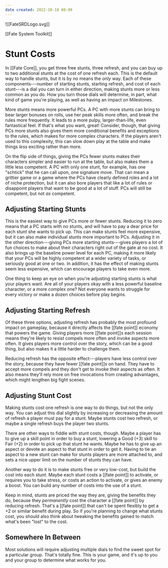 ```yaml
---
date created: 2022-10-18 08:09
---
```


![[FateSRDLogo.svg]]

[[Fate System Toolkit]]

# Stunt Costs

In [[Fate Core]], you get three free stunts, three refresh, and you can buy
up to two additional stunts at the cost of one refresh each. This is the
default way to handle stunts, but it is by no means the _only_ way. Each
of these components---number of starting stunts, starting refresh, and
cost of each stunt---is a dial you can turn in either direction, making
stunts more or less common as you do. How you turn those dials will
determine, in part, what kind of game you're playing, as well as having
an impact on Milestones.

More stunts means more powerful PCs. A PC with more stunts can bring to
bear larger bonuses on rolls, use her peak skills more often, and break
the rules more frequently. It leads to a more pulpy, larger-than-life,
even fantastical feel. If that's what you want, great! Consider, though,
that giving PCs more stunts also gives them more conditional benefits
and exceptions to the rules, which makes for more complex characters. If
the players aren't used to this complexity, this can slow down play at
the table and make things _less_ exciting rather than more.

On the flip side of things, giving the PCs fewer stunts makes their
characters simpler and easier to run at the table, but also makes them a
little less competent. A PC with only one stunt, for example, has one
"schtick" that he can call upon, one signature move. That can mean a
grittier game or a game where the PCs have clearly defined roles and a
lot of niche protection, but it can also bore players that like a lot of
rules or disappoint players that want to be good at a lot of stuff. PCs
will still be competent, but not _as_ competent.

## Adjusting Starting Stunts

This is the easiest way to give PCs more or fewer stunts. Reducing it to
zero means that a PC starts with no stunts, and will have to pay a dear
price for each stunt she wants to pick up. This can make stunts feel
more expensive, but it can also make individual stunts more important to
PCs. Adjusting it in the other direction---giving PCs more starting
stunts---gives players a lot of fun choices to make about their
characters right out of the gate at no cost. It also brings up the
baseline power level for each PC, making it more likely that your PCs
will be highly competent at a wider variety of tasks, or seriously good
at one or two. In addition, it has the effect of making stunts seem less
expensive, which can encourage players to take even more.

One thing to keep an eye on when you're adjusting starting stunts is
what your players want. Are all of your players okay with a less
powerful baseline character, or a more complex one? Not everyone wants
to struggle for every victory or make a dozen choices before play
begins.

## Adjusting Starting Refresh

Of these three options, adjusting refresh has probably the most profound
impact on gameplay, because it directly affects the [[fate point]] economy
that powers the game. Giving players more [[fate point]]s each session means
they're likely to resist compels more often and invoke aspects more
often. It gives players more control over the story, which can be a good
thing, but also makes it a little harder to challenge them.

Reducing refresh has the opposite effect---players have less control
over the story, because they have fewer [[fate point]]s on hand. They have
to accept more compels and they don't get to invoke their aspects as
often. It also means they'll rely more on free invocations from creating
advantages, which might lengthen big fight scenes.

## Adjusting Stunt Cost

Making stunts cost one refresh is one way to do things, but not the only
way. You can adjust this dial slightly by increasing or decreasing the
amount of refresh a player must pay for a stunt. Maybe stunts cost two
refresh, or maybe a single refresh buys the player two stunts.

There are other ways to fiddle with stunt costs, though. Maybe a player
has to give up a skill point in order to buy a stunt, lowering a Good (+3) skill to Fair (+2) in order to pick up that stunt he wants. Maybe
he has to give up an aspect or devote an aspect to that stunt in order
to get it. Having to tie an aspect to a new stunt can make for stunts
players are more attached to, and sets a nice upper limit on the number
of stunts they can have.

Another way to do it is to make stunts free or very low-cost, but build
the cost into each stunt. Maybe each stunt costs a [[fate point]] to
activate, or requires you to take stress, or costs an action to
activate, or gives an enemy a boost. You can build any number of costs
into the use of a stunt.

Keep in mind, stunts are priced the way they are, giving the benefits
they do, because they _permanently_ cost the character a [[fate point]] by
reducing refresh. That's a [[fate point]] that can't be spent flexibly to
get a +2 or similar benefit during play. So if you're planning to change
what stunts cost, you should also think about tweaking the benefits
gained to match what's been "lost" to the cost.

## Somewhere In Between

Most solutions will require adjusting multiple dials to find the sweet
spot for a particular group. That's totally fine. This is your game, and
it's up to you and your group to determine what works for you.


